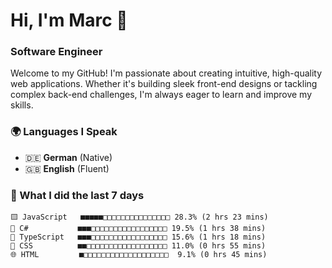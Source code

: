 # Hi, I'm Marc 👋 
### Software Engineer

Welcome to my GitHub! I'm passionate about creating intuitive, high-quality web applications. Whether it's building sleek front-end designs or tackling complex back-end challenges, I'm always eager to learn and improve my skills.  

### 🌍 Languages I Speak  
- 🇩🇪 **German** (Native)  
- 🇬🇧 **English** (Fluent)

### 🤯 What I did the last 7 days

```
🟨 JavaScript   ■■■■■□□□□□□□□□□□□□□□ 28.3% (2 hrs 23 mins)
🔷 C#           ■■■□□□□□□□□□□□□□□□□□ 19.5% (1 hrs 38 mins)
🔷 TypeScript   ■■■□□□□□□□□□□□□□□□□□ 15.6% (1 hrs 18 mins)
🎨 CSS          ■■□□□□□□□□□□□□□□□□□□ 11.0% (0 hrs 55 mins)
🌐 HTML         ■□□□□□□□□□□□□□□□□□□□  9.1% (0 hrs 45 mins)
```